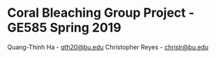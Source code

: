 
# Coral Bleaching Group Project - GE585 Spring 2019

Quang-Thinh Ha - qth20@bu.edu
Christopher Reyes - chrislr@bu.edu
